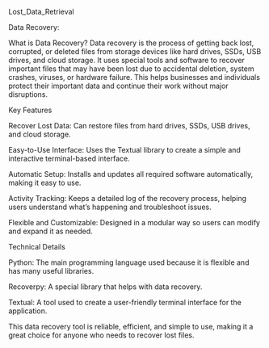 Lost_Data_Retrieval


Data Recovery:

What is Data Recovery?
Data recovery is the process of getting back lost, corrupted, or deleted files from storage devices like hard drives, SSDs, USB drives, and cloud storage. It uses special tools and software to recover important files that may have been lost due to accidental deletion, system crashes, viruses, or hardware failure. This helps businesses and individuals protect their important data and continue their work without major disruptions.

Key Features

Recover Lost Data: Can restore files from hard drives, SSDs, USB drives, and cloud storage.

Easy-to-Use Interface: Uses the Textual library to create a simple and interactive terminal-based interface.

Automatic Setup: Installs and updates all required software automatically, making it easy to use.

Activity Tracking: Keeps a detailed log of the recovery process, helping users understand what’s happening and troubleshoot issues.

Flexible and Customizable: Designed in a modular way so users can modify and expand it as needed.

Technical Details

Python: The main programming language used because it is flexible and has many useful libraries.

Recoverpy: A special library that helps with data recovery.

Textual: A tool used to create a user-friendly terminal interface for the application.

This data recovery tool is reliable, efficient, and simple to use, making it a great choice for anyone who needs to recover lost files.
